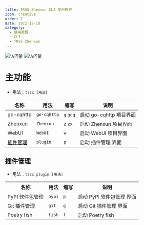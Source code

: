 ```yaml
---
title: TRSS Zhenxun CLI 使用教程
icon: creative
order: 7
date: 2022-12-18
category:
  - 使用教程
  - CLI
  - TRSS Zhenxun
---
```


![访问量](https://visitor-badge.glitch.me/badge?page_id=TimeRainStarSky-TRSS_Script-CLI-TRSS_Zhenxun&right_color=red&left_text=访%20问%20量) ![访问量](https://profile-counter.glitch.me/TimeRainStarSky-TRSS_Script-CLI-TRSS_Zhenxun/count.svg)

# 主功能

- 用法：`tszx [用法]`

| 名称                  | 用法        | 缩写      | 说明                    |
| --------------------- | ----------- | --------- | ----------------------- |
| go-cqhttp             | `go-cqhttp` | `g` `gcq` | 启动 go-cqhttp 项目界面 |
| Zhenxun               | `Zhenxun`   | `z` `zx`  | 启动 Zhenxun 项目界面   |
| WebUI                 | `WebUI`     | `w`       | 启动 WebUI 项目界面     |
| [插件管理](#插件管理) | `plugin`    | `p`       | 启动 插件管理 界面      |

## 插件管理

- 用法：`tszx plugin [用法]`

| 名称            | 用法   | 缩写 | 说明                      |
| --------------- | ------ | ---- | ------------------------- |
| PyPI 软件包管理 | `pypi` | `p`  | 启动 PyPI 软件包管理 界面 |
| Git 插件管理    | `git`  | `g`  | 启动 Git 插件管理 界面    |
| Poetry fish     | `fish` | `f`  | 启动 Poetry fish          |
